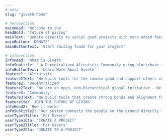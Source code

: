 ```yaml
---
# meta
slug: 'giveth-home'

# herosection
mainHead: 'Welcome to the'
headBold: 'future of giving'
mainText: 'Donate directly to social good projects with zero added fees.'
mainButton: 'DONATE'
mainButtonText: 'Start raising funds for your project'

# infosection
infoHead: 'What is Giveth'
infoSubtitle: ' A Decentralized Altruistic Community using blockchain technology to make the world a better place.'
infoButtonText: 'Learn More About Giveth'
feature1: 'Altruistic'
feature1Text: 'We build tools for the common good and support others in doing so as well. On the Giveth DApp, 100% of the funds donated go to the cause the donor intended to support.'
feature2: 'Decentralized'
feature2Text: 'We are an open, non-hierarchical global initiative - We empower communities with novel decentralized technologies to address their collective needs.'
feature3: 'Community'
feature3Text: 'We build tools that create strong bonds and alignment for people and the planet. We see donations as an opportunity to connect Givers to the people on the ground doing the good work.'
featureCta: 'JOIN THE FUTURE OF GIVING'
infoHead2: 'How it works'
infoSubtitle2: 'Our system connects the people on the ground directly to the Givers, and provides a level of transparency and accountability no other platform can offer.'
userType1Title: 'For Makers'
userType1Cta: 'CREATE A PROJECT'
userType2Title: 'For Givers'
userType2Cta: 'DONATE TO A PROJECT'
---
```

